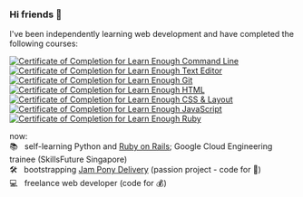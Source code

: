 ### Hi friends 👋

I've been independently learning web development and have completed the following courses:

<a href="https://www.learnenough.com/certificates/poppacalypse"><img src="https://www.learnenough.com/certificates/poppacalypse/command-line-tutorial.svg" title="Certificate of Completion for Learn Enough Command Line"></a>
<a href="https://www.learnenough.com/certificates/poppacalypse"><img src="https://www.learnenough.com/certificates/poppacalypse/text-editor-tutorial.svg" alt="Certificate of Completion for Learn Enough Text Editor"></a><a href="https://www.learnenough.com/certificates/poppacalypse"><img src="https://www.learnenough.com/certificates/poppacalypse/git-tutorial.svg" alt="Certificate of Completion for Learn Enough Git"></a><a href="https://www.learnenough.com/certificates/poppacalypse"><img src="https://www.learnenough.com/certificates/poppacalypse/html-tutorial.svg" alt="Certificate of Completion for Learn Enough HTML"></a><a href="https://www.learnenough.com/certificates/poppacalypse"><img src="https://www.learnenough.com/certificates/poppacalypse/css-and-layout-tutorial.svg" alt="Certificate of Completion for Learn Enough CSS &amp; Layout"></a><a href="https://www.learnenough.com/certificates/poppacalypse"><img src="https://www.learnenough.com/certificates/poppacalypse/javascript-tutorial.svg" alt="Certificate of Completion for Learn Enough JavaScript"></a><a href="https://www.learnenough.com/certificates/poppacalypse"><img src="https://www.learnenough.com/certificates/poppacalypse/ruby-tutorial.svg" alt="Certificate of Completion for Learn Enough Ruby"></a>

now:
<br>📚 &nbsp; self-learning Python and [Ruby on Rails](https://www.railstutorial.org/); Google Cloud Engineering trainee (SkillsFuture Singapore)
<br>🛠 &nbsp; bootstrapping [Jam Pony Delivery](https://jampony.delivery) (passion project - code for 💖)
<br>💻 &nbsp; freelance web developer (code for 💰)

<!--
**poppacalypse/poppacalypse** is a ✨ _special_ ✨ repository because its `README.md` (this file) appears on your GitHub profile.

Here are some ideas to get you started:

- 🔭 I’m currently working on ...
- 🌱 I’m currently learning ...
- 👯 I’m looking to collaborate on ...
- 🤔 I’m looking for help with ...
- 💬 Ask me about ...
- 📫 How to reach me: ...
- 😄 Pronouns: ...
- ⚡ Fun fact: ...
-->
